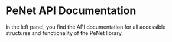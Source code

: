 # PeNet API Documentation

In the left panel, you find the API documentation for all accessible structures and functionality of the PeNet library.